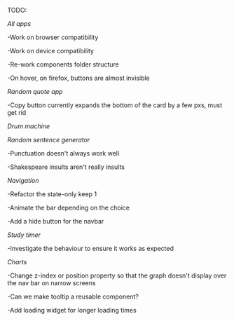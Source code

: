 TODO:

_All apps_

-Work on browser compatibility

-Work on device compatibility

-Re-work components folder structure

-On hover, on firefox, buttons are almost invisible

_Random quote app_

-Copy button currently expands the bottom of the card by a few pxs, must get rid

_Drum machine_

_Random sentence generator_

-Punctuation doesn't always work well

-Shakespeare insults aren't really insults

_Navigation_

-Refactor the state-only keep 1

-Animate the bar depending on the choice

-Add a hide button for the navbar

_Study timer_

-Investigate the behaviour to ensure it works as expected

_Charts_

-Change z-index or position property so that the graph doesn't display over the nav bar on narrow screens

-Can we make tooltip a reusable component?

-Add loading widget for longer loading times
